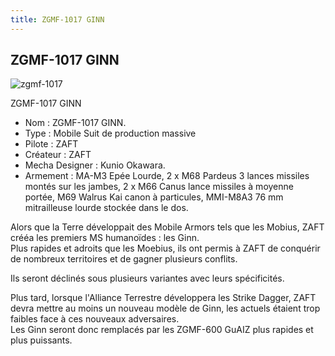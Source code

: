 ```yaml
---
title: ZGMF-1017 GINN
---
```


ZGMF-1017 GINN
--------------

![zgmf-1017](/images/stories/saga/gundamseed/mechas/zaft/zgmf-1017.png)


ZGMF-1017 GINN  
- Nom : ZGMF-1017 GINN.   
- Type : Mobile Suit de production massive   
- Pilote : ZAFT   
- Créateur : ZAFT   
- Mecha Designer : Kunio Okawara.   
- Armement : MA-M3 Epée Lourde, 2 x M68 Pardeus 3 lances missiles montés sur les jambes, 2 x M66 Canus lance missiles à moyenne portée, M69 Walrus Kai canon à particules, MMI-M8A3 76 mm mitrailleuse lourde stockée dans le dos.   
  
Alors que la Terre développait des Mobile Armors tels que les Mobius, ZAFT crééa les premiers MS humanoïdes : les Ginn.   
Plus rapides et adroits que les Moebius, ils ont permis à ZAFT de conquérir de nombreux territoires et de gagner plusieurs conflits.   
  
Ils seront déclinés sous plusieurs variantes avec leurs spécificités.   
  
Plus tard, lorsque l'Alliance Terrestre développera les Strike Dagger, ZAFT devra mettre au moins un nouveau modèle de Ginn, les actuels étaient trop faibles face à ces nouveaux adversaires.   
Les Ginn seront donc remplacés par les ZGMF-600 GuAIZ plus rapides et plus puissants.

